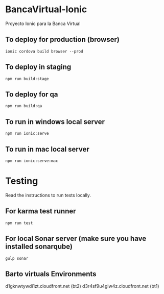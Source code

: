 
# BancaVirtual-Ionic
Proyecto Ionic para la Banca Virtual

## To deploy for production (browser)
`ionic cordova build browser --prod`

## To deploy in staging
`npm run build:stage`

## To deploy for qa 
`npm run build:qa`

## To run in windows local server
`npm run ionic:serve`

## To run in mac local server
`npm run ionic:serve:mac`

# Testing
Read the instructions to run tests locally.

## For karma test runner
`npm run test`

## For local Sonar server (make sure you have installed sonarqube)
`gulp sonar`

## Barto virtuals Environments 
d1gknwtywdi1zt.cloudfront.net (bt2)
d3r4sf9u4glw4z.cloudfront.net (bt1)
